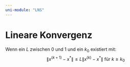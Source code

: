 ```yaml
---
uni-module: "LNS"
---
```


# Lineare Konvergenz

Wenn ein $L$ zwischen 0 und 1 und ein $k_0$ existiert mit:
$$\left\|x^{(k+1)}-x^{*}\right\| \leqslant L\left\|x^{(k)}-x^{*}\right\| \text { für } k \geq k_{0}$$
